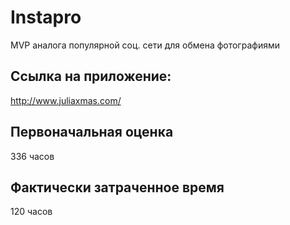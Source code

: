 # Instapro

MVP аналога популярной соц. сети для обмена фотографиями

## Ссылка на приложение:

http://www.juliaxmas.com/

## Первоначальная оценка

336 часов

## Фактически затраченное время

120 часов
